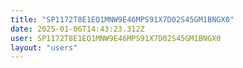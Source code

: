 ```yaml
---
title: "SP1172T8E1EQ1MNW9E46MPS91X7D02S45GM1BNGX0"
date: 2025-01-06T14:43:23.312Z
user: SP1172T8E1EQ1MNW9E46MPS91X7D02S45GM1BNGX0
layout: "users"
---
```

    